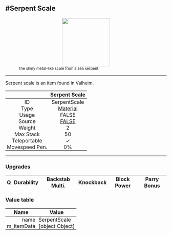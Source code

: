 <meta property="og:title" content="Serpent Scale - MoreValheim" /><meta property="og:type" content="website" /><meta property="og:image" content="/assets/serpent_scale.png" /><meta property="og:description" content="Serpent Scale is an item found in Valheim." /><meta name="theme-color" content="#546D78"><meta name="twitter:card" content="summary_large_image">
#Serpent Scale
-------------
<style>img {width:20px;}.tb {width:150px;display: block;margin-left: auto;margin-right: auto;}</style>

<style>.md-typeset table:not([class]) th:not([align]) {min-width:unset!important;}</style>
<style>td{padding:0em 0.3em!important;text-align:center!important;border-left:.05rem solid var(--md-default-fg-color--lightest)}</style>

<style>th{padding:0.1em 0.3em!important;text-align:center!important;font-weight:bold}</style>

<style>pre{text-align:right!important}</style>
<style>table tr td:first-child {border-left: 0;};</style>

<figure><img src="/assets/serpent_scale.png" class="tb" /><figcaption><small>The shiny metal-like scale from a sea serpent.</small></figcaption></figure>

-------------

Serpent scale is an item found in Valheim.

|        | Serpent Scale              |
| ----------- | ------------------------------------ |
| ID |SerpentScale
| Type | [Material](../../types/material)
| Usage | FALSE<br>
| Source | [FALSE](../../items/false)
| Weight | 2 |
| Max Stack | 50 |
| Teleportable | ✓
| Movespeed Pen. | 0%


-------------

### Upgrades
| Q | Durability | Backstab Multi. | Knockback | Block Power | Parry Bonus
| - | - | - | - | - | - 


### Value table
| Name | Value
| - | - |
| <div style="text-align:right">name</div> | <div style="text-align:left">SerpentScale</div> | 
| <div style="text-align:right">m_itemData</div> | <div style="text-align:left">[object Object]</div> | 